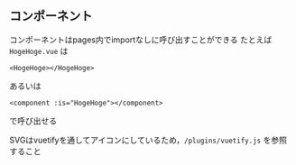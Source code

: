 ## コンポーネント

コンポーネントはpages内でimportなしに呼び出すことができる
たとえば `HogeHoge.vue` は
```
<HogeHoge></HogeHoge>
```
あるいは
```
<component :is="HogeHoge"></component>
```
で呼び出せる

SVGはvuetifyを通してアイコンにしているため，`/plugins/vuetify.js` を参照すること
